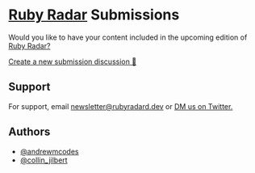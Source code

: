 
# [Ruby Radar](https://rubyradar.dev) Submissions

Would you like to have your content included in the upcoming edition of [Ruby Radar?](https://rubyradar.dev)

[Create a new submission discussion 🚀](https://github.com/therubyradar/submissions/discussions/new?category=Submissions)

## Support

For support, email newsletter@rubyradard.dev or [DM us on Twitter.](https://twitter.com/therubyradar)

  
## Authors

- [@andrewmcodes](https://www.twitter.com/andrewmcodes)
- [@collin_jilbert](https://twitter.com/collin_jilbert)
